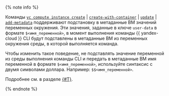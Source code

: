 {% note info %}

Команды [`yc compute instance create`](../../../cli/cli-ref/compute/cli-ref/instance/create.md) | [`create-with-container`](../../../cli/cli-ref/compute/cli-ref/instance/create-with-container.md) | [`update`](../../../cli/cli-ref/compute/cli-ref/instance/update.md) | [`add-metadata`](../../../cli/cli-ref/compute/cli-ref/instance/add-metadata.md) поддерживают подстановку в метаданные ВМ значений переменных окружения. Эти значения, заданные в ключе `user-data` в формате `$<имя_переменной>`, в момент выполнения команды {{ yandex-cloud }} CLI будут подставлены в метаданные ВМ из переменных окружения среды, в которой выполняется команда. 

Чтобы изменить такое поведение, не подставлять значение переменной из среды выполнения команды CLI и передать в метаданные ВМ имя переменной в формате `$<имя_переменной>`, используйте синтаксис с двумя символами доллара. Например: `$$<имя_переменной>`.

Подробнее см. в разделе [{#T}](../../../compute/concepts/vm-metadata.md#environment-variables).

{% endnote %}